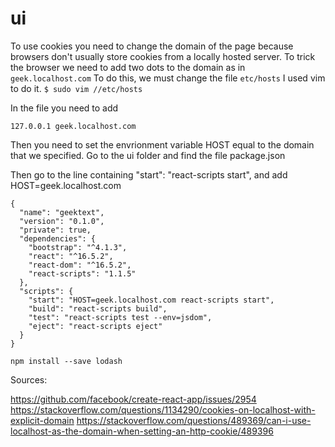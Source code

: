 # ui
To use cookies you need to change the domain of the page because browsers don't usually store cookies from a locally hosted server. To trick the browser we need to add two dots to the domain as in ```geek.localhost.com```
To do this, we must change the file ```etc/hosts``` I used vim to do it.
```$ sudo vim //etc/hosts```

In the file you need to add
```
127.0.0.1 geek.localhost.com
```
Then you need to set the envrionment variable HOST equal to the domain that we specified. Go to the ui folder and find the file package.json

Then go to the line containing "start": "react-scripts start", and add HOST=geek.localhost.com
```
{
  "name": "geektext",
  "version": "0.1.0",
  "private": true,
  "dependencies": {
    "bootstrap": "^4.1.3",
    "react": "^16.5.2",
    "react-dom": "^16.5.2",
    "react-scripts": "1.1.5"
  },
  "scripts": {
    "start": "HOST=geek.localhost.com react-scripts start",
    "build": "react-scripts build",
    "test": "react-scripts test --env=jsdom",
    "eject": "react-scripts eject"
  }
}
```

```
npm install --save lodash
```

Sources:

https://github.com/facebook/create-react-app/issues/2954
https://stackoverflow.com/questions/1134290/cookies-on-localhost-with-explicit-domain
https://stackoverflow.com/questions/489369/can-i-use-localhost-as-the-domain-when-setting-an-http-cookie/489396


